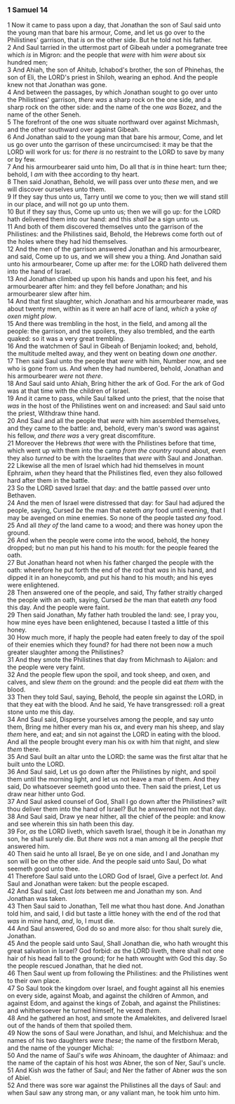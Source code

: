 ### 1 Samuel 14

1 Now it came to pass upon a day, that Jonathan the son of Saul said unto the young man that bare his armour, Come, and let us go over to the Philistines' garrison, that *is* on the other side. But he told not his father.  
2 And Saul tarried in the uttermost part of Gibeah under a pomegranate tree which *is* in Migron: and the people that *were* with him *were* about six hundred men;  
3 And Ahiah, the son of Ahitub, Ichabod's brother, the son of Phinehas, the son of Eli, the LORD's priest in Shiloh, wearing an ephod. And the people knew not that Jonathan was gone.  
4 And between the passages, by which Jonathan sought to go over unto the Philistines' garrison, *there was* a sharp rock on the one side, and a sharp rock on the other side: and the name of the one *was* Bozez, and the name of the other Seneh.  
5 The forefront of the one *was* situate northward over against Michmash, and the other southward over against Gibeah.  
6 And Jonathan said to the young man that bare his armour, Come, and let us go over unto the garrison of these uncircumcised: it may be that the LORD will work for us: for *there is* no restraint to the LORD to save by many or by few.  
7 And his armourbearer said unto him, Do all that *is* in thine heart: turn thee; behold, I *am* with thee according to thy heart.  
8 Then said Jonathan, Behold, we will pass over unto *these* men, and we will discover ourselves unto them.  
9 If they say thus unto us, Tarry until we come to you; then we will stand still in our place, and will not go up unto them.  
10 But if they say thus, Come up unto us; then we will go up: for the LORD hath delivered them into our hand: and this *shall be* a sign unto us.  
11 And both of them discovered themselves unto the garrison of the Philistines: and the Philistines said, Behold, the Hebrews come forth out of the holes where they had hid themselves.  
12 And the men of the garrison answered Jonathan and his armourbearer, and said, Come up to us, and we will shew you a thing. And Jonathan said unto his armourbearer, Come up after me: for the LORD hath delivered them into the hand of Israel.  
13 And Jonathan climbed up upon his hands and upon his feet, and his armourbearer after him: and they fell before Jonathan; and his armourbearer slew after him.  
14 And that first slaughter, which Jonathan and his armourbearer made, was about twenty men, within as it were an half acre of land, *which* a yoke *of oxen might plow*.  
15 And there was trembling in the host, in the field, and among all the people: the garrison, and the spoilers, they also trembled, and the earth quaked: so it was a very great trembling.  
16 And the watchmen of Saul in Gibeah of Benjamin looked; and, behold, the multitude melted away, and they went on beating down *one another*.  
17 Then said Saul unto the people that *were* with him, Number now, and see who is gone from us. And when they had numbered, behold, Jonathan and his armourbearer *were* not *there*.  
18 And Saul said unto Ahiah, Bring hither the ark of God. For the ark of God was at that time with the children of Israel.  
19 And it came to pass, while Saul talked unto the priest, that the noise that *was* in the host of the Philistines went on and increased: and Saul said unto the priest, Withdraw thine hand.  
20 And Saul and all the people that *were* with him assembled themselves, and they came to the battle: and, behold, every man's sword was against his fellow, *and there was* a very great discomfiture.  
21 Moreover the Hebrews *that* were with the Philistines before that time, which went up with them into the camp *from the country* round about, even they also *turned* to be with the Israelites that *were* with Saul and Jonathan.  
22 Likewise all the men of Israel which had hid themselves in mount Ephraim, *when* they heard that the Philistines fled, even they also followed hard after them in the battle.  
23 So the LORD saved Israel that day: and the battle passed over unto Bethaven.  
24 And the men of Israel were distressed that day: for Saul had adjured the people, saying, Cursed *be* the man that eateth *any* food until evening, that I may be avenged on mine enemies. So none of the people tasted *any* food.  
25 And all *they of* the land came to a wood; and there was honey upon the ground.  
26 And when the people were come into the wood, behold, the honey dropped; but no man put his hand to his mouth: for the people feared the oath.  
27 But Jonathan heard not when his father charged the people with the oath: wherefore he put forth the end of the rod that *was* in his hand, and dipped it in an honeycomb, and put his hand to his mouth; and his eyes were enlightened.  
28 Then answered one of the people, and said, Thy father straitly charged the people with an oath, saying, Cursed *be* the man that eateth *any* food this day. And the people were faint.  
29 Then said Jonathan, My father hath troubled the land: see, I pray you, how mine eyes have been enlightened, because I tasted a little of this honey.  
30 How much more, if haply the people had eaten freely to day of the spoil of their enemies which they found? for had there not been now a much greater slaughter among the Philistines?  
31 And they smote the Philistines that day from Michmash to Aijalon: and the people were very faint.  
32 And the people flew upon the spoil, and took sheep, and oxen, and calves, and slew *them* on the ground: and the people did eat *them* with the blood.  
33 Then they told Saul, saying, Behold, the people sin against the LORD, in that they eat with the blood. And he said, Ye have transgressed: roll a great stone unto me this day.  
34 And Saul said, Disperse yourselves among the people, and say unto them, Bring me hither every man his ox, and every man his sheep, and slay *them* here, and eat; and sin not against the LORD in eating with the blood. And all the people brought every man his ox with him that night, and slew *them* there.  
35 And Saul built an altar unto the LORD: the same was the first altar that he built unto the LORD.  
36 And Saul said, Let us go down after the Philistines by night, and spoil them until the morning light, and let us not leave a man of them. And they said, Do whatsoever seemeth good unto thee. Then said the priest, Let us draw near hither unto God.  
37 And Saul asked counsel of God, Shall I go down after the Philistines? wilt thou deliver them into the hand of Israel? But he answered him not that day.  
38 And Saul said, Draw ye near hither, all the chief of the people: and know and see wherein this sin hath been this day.  
39 For, *as* the LORD liveth, which saveth Israel, though it be in Jonathan my son, he shall surely die. But *there was* not a man among all the people *that* answered him.  
40 Then said he unto all Israel, Be ye on one side, and I and Jonathan my son will be on the other side. And the people said unto Saul, Do what seemeth good unto thee.  
41 Therefore Saul said unto the LORD God of Israel, Give a perfect *lot*. And Saul and Jonathan were taken: but the people escaped.  
42 And Saul said, Cast *lots* between me and Jonathan my son. And Jonathan was taken.  
43 Then Saul said to Jonathan, Tell me what thou hast done. And Jonathan told him, and said, I did but taste a little honey with the end of the rod that *was* in mine hand, *and*, lo, I must die.  
44 And Saul answered, God do so and more also: for thou shalt surely die, Jonathan.  
45 And the people said unto Saul, Shall Jonathan die, who hath wrought this great salvation in Israel? God forbid: *as* the LORD liveth, there shall not one hair of his head fall to the ground; for he hath wrought with God this day. So the people rescued Jonathan, that he died not.  
46 Then Saul went up from following the Philistines: and the Philistines went to their own place.  
47 So Saul took the kingdom over Israel, and fought against all his enemies on every side, against Moab, and against the children of Ammon, and against Edom, and against the kings of Zobah, and against the Philistines: and whithersoever he turned himself, he vexed *them*.  
48 And he gathered an host, and smote the Amalekites, and delivered Israel out of the hands of them that spoiled them.  
49 Now the sons of Saul were Jonathan, and Ishui, and Melchishua: and the names of his two daughters *were these*; the name of the firstborn Merab, and the name of the younger Michal:  
50 And the name of Saul's wife *was* Ahinoam, the daughter of Ahimaaz: and the name of the captain of his host *was* Abner, the son of Ner, Saul's uncle.  
51 And Kish *was* the father of Saul; and Ner the father of Abner *was* the son of Abiel.  
52 And there was sore war against the Philistines all the days of Saul: and when Saul saw any strong man, or any valiant man, he took him unto him.  
